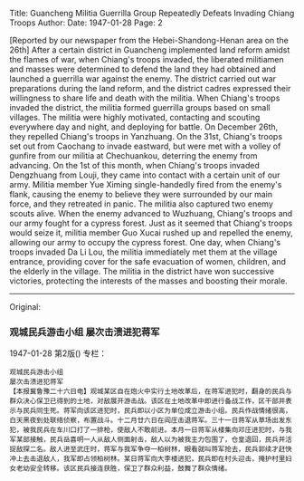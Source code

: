 Title: Guancheng Militia Guerrilla Group Repeatedly Defeats Invading Chiang Troops
Author:
Date: 1947-01-28
Page: 2

[Reported by our newspaper from the Hebei-Shandong-Henan area on the 26th] After a certain district in Guancheng implemented land reform amidst the flames of war, when Chiang's troops invaded, the liberated militiamen and masses were determined to defend the land they had obtained and launched a guerrilla war against the enemy. The district carried out war preparations during the land reform, and the district cadres expressed their willingness to share life and death with the militia. When Chiang's troops invaded the district, the militia formed guerrilla groups based on small villages. The militia were highly motivated, contacting and scouting everywhere day and night, and deploying for battle. On December 26th, they repelled Chiang's troops in Yanzhuang. On the 31st, Chiang's troops set out from Caochang to invade eastward, but were met with a volley of gunfire from our militia at Chechuankou, deterring the enemy from advancing. On the 1st of this month, when Chiang's troops invaded Dengzhuang from Louji, they came into contact with a certain unit of our army. Militia member Yue Ximing single-handedly fired from the enemy's flank, causing the enemy to believe they were surrounded by our main force, and they retreated in panic. The militia also captured two enemy scouts alive. When the enemy advanced to Wuzhuang, Chiang's troops and our army fought for a cypress forest. Just as it seemed that Chiang's troops would seize it, militia member Guo Xucai rushed up and repelled the enemy, allowing our army to occupy the cypress forest. One day, when Chiang's troops invaded Da Li Lou, the militia immediately met them at the village entrance, providing cover for the safe evacuation of women, children, and the elderly in the village. The militia in the district have won successive victories, protecting the interests of the masses and boosting their morale.



<hr /> 

Original: 


### 观城民兵游击小组  屡次击溃进犯蒋军

1947-01-28
第2版()
专栏：

    观城民兵游击小组
    屡次击溃进犯蒋军
    【本报冀鲁豫二十六日电】观城某区自在炮火中实行土地改革后，在蒋军进犯时，翻身的民兵与群众决心保卫已得到的土地，对敌展开游击战。该区在土地改革中即进行备战工作，区干部并表示与民兵同生死。蒋军向该区进犯时，民兵即以小区为单位成立游击小组。民兵作战情绪很高，白天黑夜到处联络侦察，布置战斗。十二月廿六日在阎庄击退蒋军。三十一日蒋军从草场出发东犯，被我民兵在车川口打了一排枪，使敌人不敢前进。本月一日蒋军从楼集向邓庄进犯时，与我军某部接触，民兵岳喜明一人从敌人侧面射击，敌人以为被我主力包围了，仓皇退回，民兵并活捉敌探二名。敌人进至武庄时，蒋军与我军争夺一柏树林，眼看就叫蒋军抢去，民兵郭续才赶快冲上去击退敌人，我军即占领柏树林。某日蒋军向大李楼进犯，民兵即在村头迎击，掩护村里妇女老幼安全转移。该区民兵接连获胜，保卫了群众利益，鼓舞了群众情绪。
